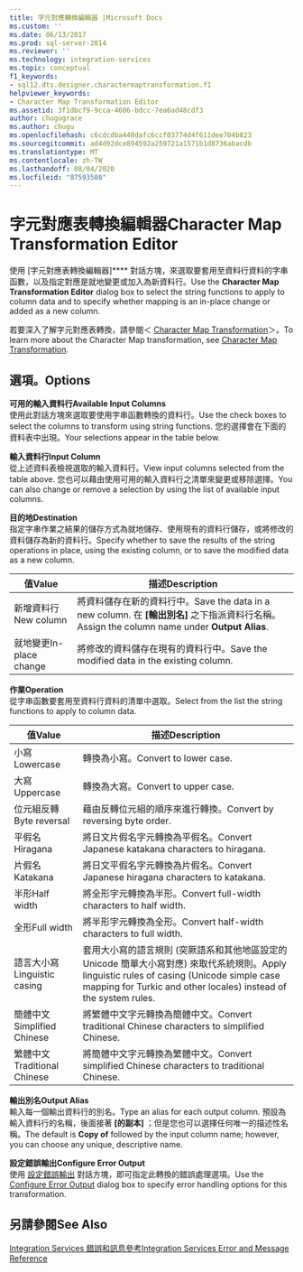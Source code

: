 ```yaml
---
title: 字元對應轉換編輯器 |Microsoft Docs
ms.custom: ''
ms.date: 06/13/2017
ms.prod: sql-server-2014
ms.reviewer: ''
ms.technology: integration-services
ms.topic: conceptual
f1_keywords:
- sql12.dts.designer.charactermaptransformation.f1
helpviewer_keywords:
- Character Map Transformation Editor
ms.assetid: 3f1dbcf9-9cca-4606-bdcc-7ea6ad48cdf3
author: chugugrace
ms.author: chugu
ms.openlocfilehash: c6cdcdba448dafc6ccf03774d4f611dee704b823
ms.sourcegitcommit: ad4d92dce894592a259721a1571b1d8736abacdb
ms.translationtype: MT
ms.contentlocale: zh-TW
ms.lasthandoff: 08/04/2020
ms.locfileid: "87593508"
---
```

# <a name="character-map-transformation-editor"></a><span data-ttu-id="e33a4-102">字元對應表轉換編輯器</span><span class="sxs-lookup"><span data-stu-id="e33a4-102">Character Map Transformation Editor</span></span>
  <span data-ttu-id="e33a4-103">使用 [字元對應表轉換編輯器]\*\*\*\* 對話方塊，來選取要套用至資料行資料的字串函數，以及指定對應是就地變更或加入為新資料行。</span><span class="sxs-lookup"><span data-stu-id="e33a4-103">Use the **Character Map Transformation Editor** dialog box to select the string functions to apply to column data and to specify whether mapping is an in-place change or added as a new column.</span></span>  
  
 <span data-ttu-id="e33a4-104">若要深入了解字元對應表轉換，請參閱＜ [Character Map Transformation](data-flow/transformations/character-map-transformation.md)＞。</span><span class="sxs-lookup"><span data-stu-id="e33a4-104">To learn more about the Character Map transformation, see [Character Map Transformation](data-flow/transformations/character-map-transformation.md).</span></span>  
  
## <a name="options"></a><span data-ttu-id="e33a4-105">選項。</span><span class="sxs-lookup"><span data-stu-id="e33a4-105">Options</span></span>  
 <span data-ttu-id="e33a4-106">**可用的輸入資料行**</span><span class="sxs-lookup"><span data-stu-id="e33a4-106">**Available Input Columns**</span></span>  
 <span data-ttu-id="e33a4-107">使用此對話方塊來選取要使用字串函數轉換的資料行。</span><span class="sxs-lookup"><span data-stu-id="e33a4-107">Use the check boxes to select the columns to transform using string functions.</span></span> <span data-ttu-id="e33a4-108">您的選擇會在下面的資料表中出現。</span><span class="sxs-lookup"><span data-stu-id="e33a4-108">Your selections appear in the table below.</span></span>  
  
 <span data-ttu-id="e33a4-109">**輸入資料行**</span><span class="sxs-lookup"><span data-stu-id="e33a4-109">**Input Column**</span></span>  
 <span data-ttu-id="e33a4-110">從上述資料表檢視選取的輸入資料行。</span><span class="sxs-lookup"><span data-stu-id="e33a4-110">View input columns selected from the table above.</span></span> <span data-ttu-id="e33a4-111">您也可以藉由使用可用的輸入資料行之清單來變更或移除選擇。</span><span class="sxs-lookup"><span data-stu-id="e33a4-111">You can also change or remove a selection by using the list of available input columns.</span></span>  
  
 <span data-ttu-id="e33a4-112">**目的地**</span><span class="sxs-lookup"><span data-stu-id="e33a4-112">**Destination**</span></span>  
 <span data-ttu-id="e33a4-113">指定字串作業之結果的儲存方式為就地儲存、使用現有的資料行儲存，或將修改的資料儲存為新的資料行。</span><span class="sxs-lookup"><span data-stu-id="e33a4-113">Specify whether to save the results of the string operations in place, using the existing column, or to save the modified data as a new column.</span></span>  
  
|<span data-ttu-id="e33a4-114">值</span><span class="sxs-lookup"><span data-stu-id="e33a4-114">Value</span></span>|<span data-ttu-id="e33a4-115">描述</span><span class="sxs-lookup"><span data-stu-id="e33a4-115">Description</span></span>|  
|-----------|-----------------|  
|<span data-ttu-id="e33a4-116">新增資料行</span><span class="sxs-lookup"><span data-stu-id="e33a4-116">New column</span></span>|<span data-ttu-id="e33a4-117">將資料儲存在新的資料行中。</span><span class="sxs-lookup"><span data-stu-id="e33a4-117">Save the data in a new column.</span></span> <span data-ttu-id="e33a4-118">在 **[輸出別名]** 之下指派資料行名稱。</span><span class="sxs-lookup"><span data-stu-id="e33a4-118">Assign the column name under **Output Alias**.</span></span>|  
|<span data-ttu-id="e33a4-119">就地變更</span><span class="sxs-lookup"><span data-stu-id="e33a4-119">In-place change</span></span>|<span data-ttu-id="e33a4-120">將修改的資料儲存在現有的資料行中。</span><span class="sxs-lookup"><span data-stu-id="e33a4-120">Save the modified data in the existing column.</span></span>|  
  
 <span data-ttu-id="e33a4-121">**作業**</span><span class="sxs-lookup"><span data-stu-id="e33a4-121">**Operation**</span></span>  
 <span data-ttu-id="e33a4-122">從字串函數要套用至資料行資料的清單中選取。</span><span class="sxs-lookup"><span data-stu-id="e33a4-122">Select from the list the string functions to apply to column data.</span></span>  
  
|<span data-ttu-id="e33a4-123">值</span><span class="sxs-lookup"><span data-stu-id="e33a4-123">Value</span></span>|<span data-ttu-id="e33a4-124">描述</span><span class="sxs-lookup"><span data-stu-id="e33a4-124">Description</span></span>|  
|-----------|-----------------|  
|<span data-ttu-id="e33a4-125">小寫</span><span class="sxs-lookup"><span data-stu-id="e33a4-125">Lowercase</span></span>|<span data-ttu-id="e33a4-126">轉換為小寫。</span><span class="sxs-lookup"><span data-stu-id="e33a4-126">Convert to lower case.</span></span>|  
|<span data-ttu-id="e33a4-127">大寫</span><span class="sxs-lookup"><span data-stu-id="e33a4-127">Uppercase</span></span>|<span data-ttu-id="e33a4-128">轉換為大寫。</span><span class="sxs-lookup"><span data-stu-id="e33a4-128">Convert to upper case.</span></span>|  
|<span data-ttu-id="e33a4-129">位元組反轉</span><span class="sxs-lookup"><span data-stu-id="e33a4-129">Byte reversal</span></span>|<span data-ttu-id="e33a4-130">藉由反轉位元組的順序來進行轉換。</span><span class="sxs-lookup"><span data-stu-id="e33a4-130">Convert by reversing byte order.</span></span>|  
|<span data-ttu-id="e33a4-131">平假名</span><span class="sxs-lookup"><span data-stu-id="e33a4-131">Hiragana</span></span>|<span data-ttu-id="e33a4-132">將日文片假名字元轉換為平假名。</span><span class="sxs-lookup"><span data-stu-id="e33a4-132">Convert Japanese katakana characters to hiragana.</span></span>|  
|<span data-ttu-id="e33a4-133">片假名</span><span class="sxs-lookup"><span data-stu-id="e33a4-133">Katakana</span></span>|<span data-ttu-id="e33a4-134">將日文平假名字元轉換為片假名。</span><span class="sxs-lookup"><span data-stu-id="e33a4-134">Convert Japanese hiragana characters to katakana.</span></span>|  
|<span data-ttu-id="e33a4-135">半形</span><span class="sxs-lookup"><span data-stu-id="e33a4-135">Half width</span></span>|<span data-ttu-id="e33a4-136">將全形字元轉換為半形。</span><span class="sxs-lookup"><span data-stu-id="e33a4-136">Convert full-width characters to half width.</span></span>|  
|<span data-ttu-id="e33a4-137">全形</span><span class="sxs-lookup"><span data-stu-id="e33a4-137">Full width</span></span>|<span data-ttu-id="e33a4-138">將半形字元轉換為全形。</span><span class="sxs-lookup"><span data-stu-id="e33a4-138">Convert half-width characters to full width.</span></span>|  
|<span data-ttu-id="e33a4-139">語言大小寫</span><span class="sxs-lookup"><span data-stu-id="e33a4-139">Linguistic casing</span></span>|<span data-ttu-id="e33a4-140">套用大小寫的語言規則 (突厥語系和其他地區設定的 Unicode 簡單大小寫對應) 來取代系統規則。</span><span class="sxs-lookup"><span data-stu-id="e33a4-140">Apply linguistic rules of casing (Unicode simple case mapping for Turkic and other locales) instead of the system rules.</span></span>|  
|<span data-ttu-id="e33a4-141">簡體中文</span><span class="sxs-lookup"><span data-stu-id="e33a4-141">Simplified Chinese</span></span>|<span data-ttu-id="e33a4-142">將繁體中文字元轉換為簡體中文。</span><span class="sxs-lookup"><span data-stu-id="e33a4-142">Convert traditional Chinese characters to simplified Chinese.</span></span>|  
|<span data-ttu-id="e33a4-143">繁體中文</span><span class="sxs-lookup"><span data-stu-id="e33a4-143">Traditional Chinese</span></span>|<span data-ttu-id="e33a4-144">將簡體中文字元轉換為繁體中文。</span><span class="sxs-lookup"><span data-stu-id="e33a4-144">Convert simplified Chinese characters to traditional Chinese.</span></span>|  
  
 <span data-ttu-id="e33a4-145">**輸出別名**</span><span class="sxs-lookup"><span data-stu-id="e33a4-145">**Output Alias**</span></span>  
 <span data-ttu-id="e33a4-146">輸入每一個輸出資料行的別名。</span><span class="sxs-lookup"><span data-stu-id="e33a4-146">Type an alias for each output column.</span></span> <span data-ttu-id="e33a4-147">預設為輸入資料行的名稱，後面接著 **[的副本]** ；但是您也可以選擇任何唯一的描述性名稱。</span><span class="sxs-lookup"><span data-stu-id="e33a4-147">The default is **Copy of** followed by the input column name; however, you can choose any unique, descriptive name.</span></span>  
  
 <span data-ttu-id="e33a4-148">**設定錯誤輸出**</span><span class="sxs-lookup"><span data-stu-id="e33a4-148">**Configure Error Output**</span></span>  
 <span data-ttu-id="e33a4-149">使用 [設定錯誤輸出](../../2014/integration-services/configure-error-output.md) 對話方塊，即可指定此轉換的錯誤處理選項。</span><span class="sxs-lookup"><span data-stu-id="e33a4-149">Use the [Configure Error Output](../../2014/integration-services/configure-error-output.md) dialog box to specify error handling options for this transformation.</span></span>  
  
## <a name="see-also"></a><span data-ttu-id="e33a4-150">另請參閱</span><span class="sxs-lookup"><span data-stu-id="e33a4-150">See Also</span></span>  
 [<span data-ttu-id="e33a4-151">Integration Services 錯誤和訊息參考</span><span class="sxs-lookup"><span data-stu-id="e33a4-151">Integration Services Error and Message Reference</span></span>](../../2014/integration-services/integration-services-error-and-message-reference.md)  
  
  
